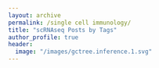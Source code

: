 ```yaml
---
layout: archive
permalink: /single cell immunology/
title: "scRNAseq Posts by Tags"
author_profile: true
header:
  image: "/images/gctree.inference.1.svg"
---
```

